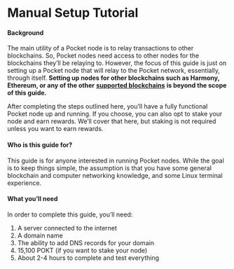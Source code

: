 # Manual Setup Tutorial

#### Background <a href="#background" id="background"></a>

The main utility of a Pocket node is to relay transactions to other blockchains. So, Pocket nodes need access to other nodes for the blockchains they’ll be relaying to. However, the focus of this guide is just on setting up a Pocket node that will relay to the Pocket network, essentially, through itself. **Setting up nodes for other blockchains such as Harmony, Ethereum, or any of the other** [**supported blockchains**](../../readme/supported-chains.md) **is beyond the scope of this guide.**

After completing the steps outlined here, you’ll have a fully functional Pocket node up and running. If you choose, you can also opt to stake your node and earn rewards. We’ll cover that here, but staking is not required unless you want to earn rewards.

#### Who is this guide for? <a href="#who-is-this-guide-for" id="who-is-this-guide-for"></a>

This guide is for anyone interested in running Pocket nodes. While the goal is to keep things simple, the assumption is that you have some general blockchain and computer networking knowledge, and some Linux terminal experience.

#### What you’ll need <a href="#what-youll-need" id="what-youll-need"></a>

In order to complete this guide, you’ll need:

1. A server connected to the internet
2. A domain name
3. The ability to add DNS records for your domain
4. 15,100 POKT (if you want to stake your node)
5. About 2-4 hours to complete and test everything
